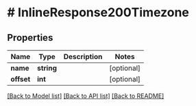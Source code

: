 # # InlineResponse200Timezone

## Properties

Name | Type | Description | Notes
------------ | ------------- | ------------- | -------------
**name** | **string** |  | [optional]
**offset** | **int** |  | [optional]

[[Back to Model list]](../../README.md#models) [[Back to API list]](../../README.md#endpoints) [[Back to README]](../../README.md)

